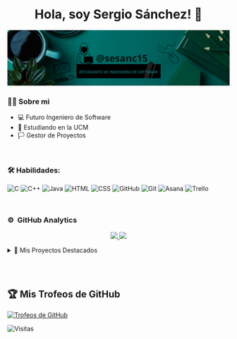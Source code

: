 <div align="center">
  <h1 align="center">Hola, soy Sergio Sánchez!</a> 👋</h1>
</div>
<img src="https://raw.githubusercontent.com/WalterDeRacagua/WalterDeRacagua/main/Banner%20de%20LinkedIn%20Trabajo%20Sencillo.png" alt="Banner de LinkedIn">

### 🥷🏻 Sobre mi

- 💻 Futuro Ingeniero de Software
- 📗 Estudiando en la UCM
- 🏳️ Gestor de Proyectos
  
<br>

### 🛠️ Habilidades:
![C](https://img.shields.io/badge/C-%2300599C.svg?style=for-the-badge&logo=c&logoColor=white)
![C++](https://img.shields.io/badge/C++-%2300599C.svg?style=for-the-badge&logo=c%2B%2B&logoColor=white)
![Java](https://img.shields.io/badge/Java-%23ED8B00.svg?style=for-the-badge&logo=java&logoColor=white)
![HTML](https://img.shields.io/badge/HTML-%23E34F26.svg?style=for-the-badge&logo=html5&logoColor=white)
![CSS](https://img.shields.io/badge/CSS-%231572B6.svg?style=for-the-badge&logo=css3&logoColor=white)
![GitHub](https://img.shields.io/badge/GitHub-%23121011.svg?style=for-the-badge&logo=github&logoColor=white)
![Git](https://img.shields.io/badge/Git-%23E34F26.svg?style=for-the-badge&logo=git&logoColor=white)
![Asana](https://img.shields.io/badge/Asana-%23007A78.svg?style=for-the-badge&logo=Asana&logoColor=white)
![Trello](https://img.shields.io/badge/Trello-%23007278.svg?style=for-the-badge&logo=Trello&logoColor=white)

<br>


### ⚙️ &nbsp;GitHub Analytics

<p align="center">
<a href="https://github.com/WalterDeRacagua">
  <img height="180em" src="https://github-readme-stats-eight-theta.vercel.app/api?username=WalterDeRacagua&show_icons=true&theme=algolia&include_all_commits=true&count_private=true"/>
  <img height="180em" src="https://github-readme-stats-eight-theta.vercel.app/api/top-langs/?username=WalterDeRacagua&layout=compact&langs_count=8&theme=algolia"/>
</a>

<details>
<summary>📌 Mis Proyectos Destacados</summary>
  
<div align="center">
  <a href="https://github.com/WalterDeRacagua/TAIS">
    <img src="https://github-readme-stats.vercel.app/api/pin/?username=WalterDeRacagua&repo=TAIS&theme=tokyonight" alt="TAIS" />
  </a>
  <a href="https://github.com/WalterDeRacagua/TP2-OVEJAS-LOBOS">
    <img src="https://github-readme-stats.vercel.app/api/pin/?username=WalterDeRacagua&repo=TP2-OVEJAS-LOBOS&theme=tokyonight" alt="TP2-OVEJAS-LOBOS" />
  </a>
  <a href="https://github.com/WalterDeRacagua/Curso-de-HTML-y-CSS">
    <img src="https://github-readme-stats.vercel.app/api/pin/?username=WalterDeRacagua&repo=Curso-de-HTML-y-CSS&theme=tokyonight" alt="Curso-de-HTML-y-CSS" />
  </a>
  <a href="https://github.com/WalterDeRacagua/ESTRUCTURAS-DE-LOS-DATOS">
    <img src="https://github-readme-stats.vercel.app/api/pin/?username=WalterDeRacagua&repo=ESTRUCTURAS-DE-LOS-DATOS&theme=tokyonight" alt="ESTRUCTURAS-DE-LOS-DATOS" />
  </a>
</div>
</details>

<br/><br/>

## 🏆 Mis Trofeos de GitHub
[![Trofeos de GitHub](https://github-profile-trophy.vercel.app/?username=WalterDeRacagua&theme=gruvbox)](https://github.com/ryo-ma/github-profile-trophy)

![Visitas](https://komarev.com/ghpvc/?username=WalterDeRacagua&color=blue)

